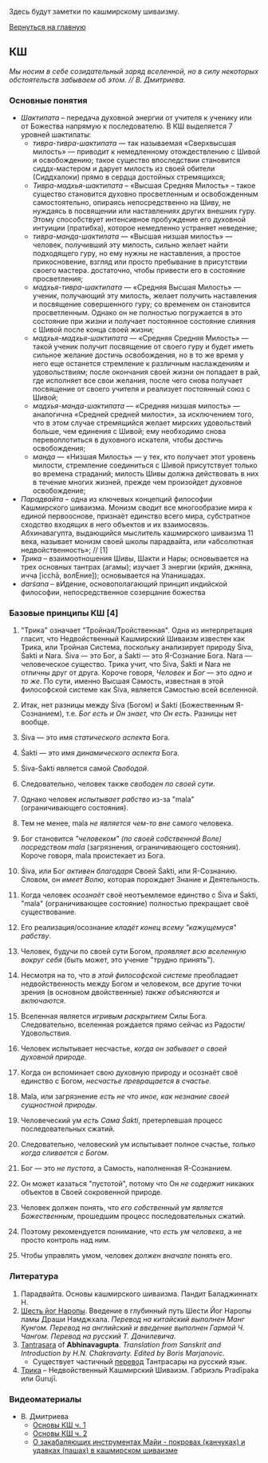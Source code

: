 Здесь будут заметки по кашмирскому шиваизму.

[Вернуться на главную](/)

## КШ

*Мы носим в себе созидательный заряд вселенной, но в силу некоторых обстоятельств забываем об этом. // В. Дмитриева.*

### Основные понятия

* *Шактипата* – передача духовной энергии от учителя к ученику или от Божества напрямую к последователю. В КШ выделяется 7 уровней шактипаты:
    * *тивра-тивра-шактипата* — так называемая «Сверхвысшая милость» — приводит к немедленному отождествлению с Шивой и освобождению; такое существо впоследствии становится сиддх-мастером и дарует милость из своей обители (Сиддхалоки) прямо в сердца достойных стремящихся;
    * *Тивра-мадхья-шактипата* – «Высшая Средняя Милость» – такое существо становится духовно просветленным и освобожденным самостоятельно, опираясь непосредственно на Шиву, не нуждаясь в посвящении или наставлениях других внешних гуру. Этому способствует интенсивное пробуждение его духовной интуиции (пратибха), которое немедленно устраняет неведение;
    * *тивра-манда-шактипата* — «Высшая низшая милость» — человек, получивший эту милость, сильно желает найти подходящего гуру, но ему нужны не наставления, а простое прикосновение, взгляд или просто пребывание в присутствии своего мастера. достаточно, чтобы привести его в состояние просветления;
    * *мадхья-тивра-шактипата* — «Средняя Высшая Милость» — ученик, получающий эту милость, желает получить наставления и посвящение совершенного гуру; со временем он становится просветленным. Однако он не полностью погружается в это состояние при жизни и получает постоянное состояние слияния с Шивой после конца своей жизни;
    * *мадхья-мадхья-шактипата* — «Средняя Средняя Милость» — такой ученик получит посвящение от своего гуру и будет иметь сильное желание достичь освобождения, но в то же время у него еще останется стремление к различным наслаждениям и удовольствиям; после окончания своей жизни он попадает в рай, где исполняет все свои желания, после чего снова получает посвящение от своего учителя и реализует постоянный союз с Шивой;
    * *мадхья-манда-шактипата* — «Средняя низшая милость» — аналогична «Средней средней милости», за исключением того, что в этом случае стремящийся желает мирских удовольствий больше, чем единения с Шивой; ему необходимо снова перевоплотиться в духовного искателя, чтобы достичь освобождения;
    * *манда* — «Низшая Милость» — у тех, кто получает этот уровень милости, стремление соединиться с Шивой присутствует только во времена страданий; милость Шивы должна действовать в них в течение многих жизней, прежде чем произойдет духовное освобождение;
* *Парадвайта* – одна из ключевых концепций философии Кашмирского шиваизма. Монизм сводит все многообразие мира к единой первооснове, признаёт единство всего мира, субстратное сходство входящих в него объектов и их взаимосвязь. Абхинавагупта, выдающийся мыслитель кашмирского шиваизма 11 века, называет монизм своей школы парадвайта, или «абсолютная недвойственность»; // [1]
* *Трика* – взаимоотношения Шивы, Шакти и Нары; основывается на трех основных тантрах (агамы); изучает 3 энергии (крийя, джняна, ичча [icchā, волЕние]); основывается на Упанишадах.
* *darśana* – вИдение, основополагающий принцип индийской философии, непосредственное созерцание божества

### Базовые принципы КШ [4]

1)  "Трика" означает "Тройная/Тройственная". Одна из интерпретация гласит, что Недвойственный Кашмирский Шиваизм известен как Трика, или Тройная Система, поскольку анализирует природу Śiva, Śakti и Nara. Śiva — это Бог, а Śakti — это Я-Сознание Бога. Nara — человеческое существо. Трика учит, что Śiva, Śakti и Nara не отличны друг от друга. Короче говоря, *Человек* и *Бог* — это *одно и то же*.
По сути, именно Высшая Самость, известная в этой философской системе как Śiva, является Самостью всей вселенной.

2)  Итак, нет разницы между Śiva (Богом) и Śakti (Божественным Я-Сознанием), т.е. *Бог есть и Он знает, что Он есть*. Разницы нет вообще.

3)  Śiva — это имя *статического аспекта* Бога.

4)  Śakti — это имя *динамического аспекта* Бога.

5)  Śiva-Śakti является самой *Свободой*.

6)  Следовательно, человек также *свободен по своей сути*.

7)  Однако человек *испытывает рабство* из-за "mala" (ограничивающего состояния).

8)  Тем не менее, mala *не является чем-то вне* самого человека.

9)  Бог становится *"человеком" (по своей собственной Воле) посредством mala* (загрязнения, ограничивающего состояния). Короче говоря, mala проистекает из Бога.

10) Śiva, или Бог *активен благодаря* Своей Śakti, или Я-Сознанию. Словом, он *имеет Волю*, которая порождает Знание и Деятельность.

11) Когда человек *осознаёт* своё неотъемлемое единство с Śiva и Śakti, "mala" (ограничивающее состояние) полностью прекращает своё существование.

12) Его реализация/осознание *кладёт конец всему "кажущемуся" рабству*.

13) Человек, будучи по своей сути Богом, *проявляет всю вселенную вокруг себя* (быть может, это учение "трудно принять").

14) Несмотря на то, что *в этой философской системе* преобладает недвойственность между Богом и человеком, все другие точки зрения (в основном двойственные) *также объясняются и включаются*.

15) Вселенная является *игривым раскрытием* Силы Бога. Следовательно, вселенная рождается прямо сейчас из Радости/Удовольствия.

16) Человек испытывает несчастье, *когда он забывает о своей духовной природе*.

17) Когда он вспоминает свою духовную природу и осознаёт своё единство с Богом, *несчастье превращается в счастье*.

18) Mala, или загрязнение *есть не что иное, как незнание своей сущностной природы*.

19) Человеческий ум *есть Сама Śakti*, претерпевшая процесс последовательных сжатий.

20) Следовательно, человеский ум испытывает полное счастье, *только когда сливается с Богом*.

21) Бог — это *не пустота*, а Самость, наполненная Я-Сознанием.

22) Он может казаться "пустотой", потому что Он *не содержит* никаких объектов в Своей сокровенной природе.

23) Человек должен понять, что *его собственный ум является Божественным*, прошедшим процесс последовательных сжатий.

24) Поэтому рекомендуется понимание, что *есть ум человека*, а не просто контроль над ним.

25) Чтобы управлять умом, человек *должен вначале* понять его.



### Литература

1. Парадвайта. Основы кашмирского шиваизма. Пандит Баладжиннатх Н.
2. [Шесть йог Наропы](https://abhidharma.ru/A/Tantra/6YiogN.htm). Введение в глубинный путь Шести Йог Наропы ламы Драши Намджхала. *Перевод на китайский выполнен Манг Кунгом. Перевод на английский и введение выполнен Гармой Ч. Чангом. Перевод на русский Т. Данилевича.*
3. [Tantrasara](http://www.gianfrancobertagni.it/materiali/tantra/tantrasara.pdf) of **Abhinavagupta**. *Translation from Sanskrit and Introduction by H.N. Chakravarty.  Edited by Boris Marjanovic.*
    * Существует частичный [перевод](https://www.sanskrit-trikashaivism.com/ru/tantrasara-introduction-trika-scriptures-non-dual-shaivism-of-kashmir-ru/919) Тантрасары на русский язык.
4. [Трика](https://www.sanskrit-trikashaivism.com/ru/essentials-tour-russian-home-tour-trika-section/703) – Недвойственный Кашмирский Шиваизм. Габриэль Pradīpaka или Gurujī.

### Видеоматериалы

* В. Дмитриева
    * [Основы КШ ч. 1](https://www.youtube.com/watch?v=6k1TnzYda6I)
    * [Основы КШ ч. 2](https://www.youtube.com/watch?v=CjysLSjCkQg)
    * [О закабаляющих инструментах Майи - покровах (канчуках) и удавках (пашах) в кашмирском шиваизме](https://www.youtube.com/watch?v=45CXzp8r8H8)
